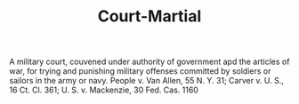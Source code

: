 ---
title: Court-Martial
letter: C
permalink: "/definitions/bld-court-martial.html"
body: A military court, couvened under authority of government apd the articles of
  war, for trying and punishing military offenses committed by soldiers or sailors
  in the army or navy. People v. Van Allen, 55 N. Y. 31; Carver v. U. S., 16 Ct. Cl.
  361; U. S. v. Mackenzie, 30 Fed. Cas. 1160
published_at: '2018-07-07'
source: Black's Law Dictionary 2nd Ed (1910)
layout: post
---